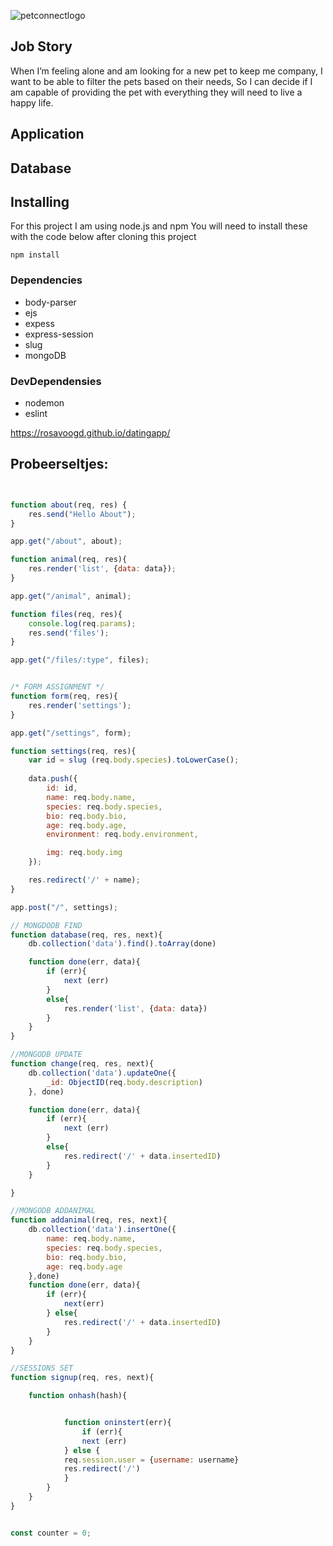 ![petconnectlogo](https://user-images.githubusercontent.com/60507750/83246758-e19a9680-a1a2-11ea-9701-b8fb969637a3.png)


## Job Story 

When I’m feeling alone and am looking for a new pet to keep me company, I want to be able to filter the pets based on their needs, So I can decide if I am capable of providing the pet with everything they will need to live a happy life.

## Application

## Database 

## Installing

For this project I am using node.js and npm 
You will need to install these with the code below after cloning this project 

```
npm install 
```

### Dependencies 

* body-parser
* ejs
* expess
* express-session
* slug
* mongoDB

### DevDependensies 

* nodemon 
* eslint





https://rosavoogd.github.io/datingapp/



## Probeerseltjes:

```js


function about(req, res) {
    res.send("Hello About");
}

app.get("/about", about);

function animal(req, res){
    res.render('list', {data: data});
}

app.get("/animal", animal);

function files(req, res){
    console.log(req.params);
    res.send('files');
}

app.get("/files/:type", files);


/* FORM ASSIGNMENT */
function form(req, res){
    res.render('settings');
}

app.get("/settings", form);

function settings(req, res){
    var id = slug (req.body.species).toLowerCase();
    
    data.push({
        id: id,
        name: req.body.name,
        species: req.body.species,
        bio: req.body.bio,
        age: req.body.age,
        environment: req.body.environment,

        img: req.body.img
    });

    res.redirect('/' + name);
}

app.post("/", settings);

// MONGDODB FIND
function database(req, res, next){
    db.collection('data').find().toArray(done)

    function done(err, data){
        if (err){
            next (err)
        }
        else{
            res.render('list', {data: data})
        }
    }
}

//MONGODB UPDATE
function change(req, res, next){
    db.collection('data').updateOne({
        _id: ObjectID(req.body.description)
    }, done)

    function done(err, data){
        if (err){
            next (err)
        }
        else{
            res.redirect('/' + data.insertedID)
        }
    }

}

//MONGODB ADDANIMAL
function addanimal(req, res, next){
    db.collection('data').insertOne({
        name: req.body.name,
        species: req.body.species,
        bio: req.body.bio,
        age: req.body.age
    },done)
    function done(err, data){
        if (err){
            next(err)
        } else{
            res.redirect('/' + data.insertedID)
        }
    }
}

//SESSIONS SET
function signup(req, res, next){

    function onhash(hash){


            function oninstert(err){
                if (err){
                next (err)
            } else {
            req.session.user = {username: username}
            res.redirect('/')
            }
        }
    }
}


const counter = 0;
```